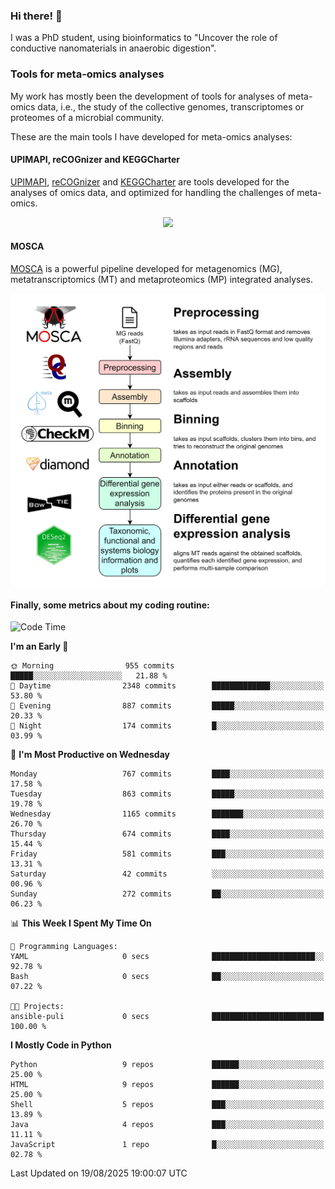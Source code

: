 ### Hi there! 👋

I was a PhD student, using bioinformatics to "Uncover the role of conductive nanomaterials in anaerobic digestion".

### Tools for meta-omics analyses

My work has mostly been the development of tools for analyses of meta-omics data, i.e., the study of the collective genomes, transcriptomes or proteomes of a microbial community.

These are the main tools I have developed for meta-omics analyses:

#### UPIMAPI, reCOGnizer and KEGGCharter

[UPIMAPI](https://github.com/iquasere/UPIMAPI), [reCOGnizer](https://github.com/iquasere/reCOGnizer) and [KEGGCharter](https://github.com/iquasere/KEGGCharter) are tools developed for the analyses of omics data, and optimized for handling the challenges of meta-omics.

<p align="center">
    <img src="assets/annotation_paper.png">
</p>

#### MOSCA

[MOSCA](https://github.com/iquasere/MOSCA) is a powerful pipeline developed for metagenomics (MG), metatranscriptomics (MT) and metaproteomics (MP) integrated analyses.

<p align="center">
    <img src="assets/mosca_workflow.png" align="center" width="700">
</p>


#### Finally, some metrics about my coding routine:

<!--START_SECTION:waka-->
![Code Time](http://img.shields.io/badge/Code%20Time-1%2C014%20hrs%2028%20mins-blue)

**I'm an Early 🐤** 

```text
🌞 Morning                955 commits         █████░░░░░░░░░░░░░░░░░░░░   21.88 % 
🌆 Daytime                2348 commits        █████████████░░░░░░░░░░░░   53.80 % 
🌃 Evening                887 commits         █████░░░░░░░░░░░░░░░░░░░░   20.33 % 
🌙 Night                  174 commits         █░░░░░░░░░░░░░░░░░░░░░░░░   03.99 % 
```
📅 **I'm Most Productive on Wednesday** 

```text
Monday                   767 commits         ████░░░░░░░░░░░░░░░░░░░░░   17.58 % 
Tuesday                  863 commits         █████░░░░░░░░░░░░░░░░░░░░   19.78 % 
Wednesday                1165 commits        ███████░░░░░░░░░░░░░░░░░░   26.70 % 
Thursday                 674 commits         ████░░░░░░░░░░░░░░░░░░░░░   15.44 % 
Friday                   581 commits         ███░░░░░░░░░░░░░░░░░░░░░░   13.31 % 
Saturday                 42 commits          ░░░░░░░░░░░░░░░░░░░░░░░░░   00.96 % 
Sunday                   272 commits         ██░░░░░░░░░░░░░░░░░░░░░░░   06.23 % 
```


📊 **This Week I Spent My Time On** 

```text
💬 Programming Languages: 
YAML                     0 secs              ███████████████████████░░   92.78 % 
Bash                     0 secs              ██░░░░░░░░░░░░░░░░░░░░░░░   07.22 % 

🐱‍💻 Projects: 
ansible-puli             0 secs              █████████████████████████   100.00 % 
```

**I Mostly Code in Python** 

```text
Python                   9 repos             ██████░░░░░░░░░░░░░░░░░░░   25.00 % 
HTML                     9 repos             ██████░░░░░░░░░░░░░░░░░░░   25.00 % 
Shell                    5 repos             ███░░░░░░░░░░░░░░░░░░░░░░   13.89 % 
Java                     4 repos             ███░░░░░░░░░░░░░░░░░░░░░░   11.11 % 
JavaScript               1 repo              █░░░░░░░░░░░░░░░░░░░░░░░░   02.78 % 
```




 Last Updated on 19/08/2025 19:00:07 UTC
<!--END_SECTION:waka-->
